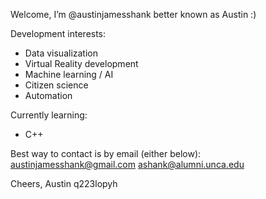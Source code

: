 Welcome, I’m @austinjamesshank better known as Austin :)

Development interests:
- Data visualization
- Virtual Reality development
- Machine learning / AI
- Citizen science
- Automation

Currently learning:
- C++

Best way to contact is by email (either below):
austinjamesshank@gmail.com
ashank@alumni.unca.edu

Cheers,
Austin
q223lopyh
